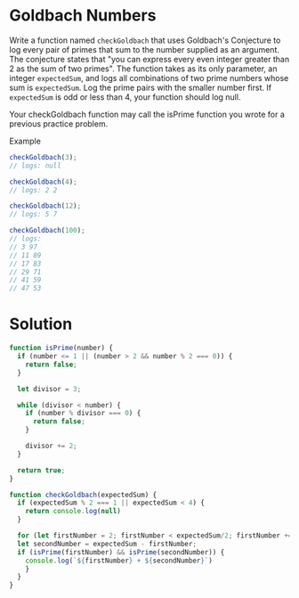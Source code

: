 # Goldbach Numbers
Write a function named `checkGoldbach` that uses Goldbach's Conjecture to log every pair of primes that sum to the number supplied as an argument. The conjecture states that "you can express every even integer greater than 2 as the sum of two primes". The function takes as its only parameter, an integer `expectedSum`, and logs all combinations of two prime numbers whose sum is `expectedSum`. Log the prime pairs with the smaller number first. If `expectedSum` is odd or less than 4, your function should log null.

Your checkGoldbach function may call the isPrime function you wrote for a previous practice problem.

Example
```js
checkGoldbach(3);
// logs: null

checkGoldbach(4);
// logs: 2 2

checkGoldbach(12);
// logs: 5 7

checkGoldbach(100);
// logs:
// 3 97
// 11 89
// 17 83
// 29 71
// 41 59
// 47 53
```

# Solution
```js
function isPrime(number) {
  if (number <= 1 || (number > 2 && number % 2 === 0)) {
    return false;
  }

  let divisor = 3;

  while (divisor < number) {
    if (number % divisor === 0) {
      return false;
    }

    divisor += 2;
  }

  return true;
}

function checkGoldbach(expectedSum) {
  if (expectedSum % 2 === 1 || expectedSum < 4) {
    return console.log(null)
  }

  for (let firstNumber = 2; firstNumber < expectedSum/2; firstNumber += 1) {
  let secondNumber = expectedSum - firstNumber;
  if (isPrime(firstNumber) && isPrime(secondNumber)) {
    console.log(`${firstNumber} + ${secondNumber}`)
    }
  } 
}

```